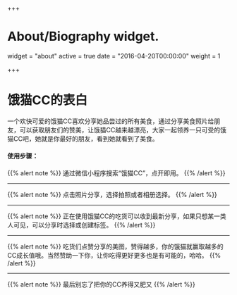 +++
# About/Biography widget.
widget = "about"
active = true
date = "2016-04-20T00:00:00"
weight = 1

+++

# 饿猫CC的表白

一个欢快可爱的饿猫CC喜欢分享她品尝过的所有美食，通过分享美食照片给朋友，可以获取朋友们的赞美，让饿猫CC越来越漂亮，大家一起领养一只可受的饿猫CC吧，她就是你最好的朋友，看到她就看到了美食。

#### 使用步骤：

{{% alert note %}}
通过微信小程序搜索“饿猫CC”，点开即用。
{{% /alert %}}

-------

{{% alert note %}}
点击照片分享，选择拍照或者相册选择。
{{% /alert %}}

-------

{{% alert note %}}
正在使用饿猫CC的吃货可以收到最新分享，如果只想某一类人可见，可以分享时选择或创建标签。
{{% /alert %}}

-------

{{% alert note %}}
吃货们点赞分享的美图，赞得越多，你的饿猫就赢取越多的CC成长值哦。当然赞助一下你，让你吃得更好更多也是有可能的，哈哈。
{{% /alert %}}

-------

{{% alert note %}}
最后别忘了把你的CC养得又肥又 
{{% /alert %}}


